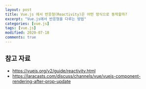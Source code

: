 ```yaml
---
layout: post
title: Vue.js 에서 반응형(Reactivity)은 어떤 방식으로 동작할까?
excerpt: "Vue.js에서 반응형을 다루는 방법"
categories: [vue.js]
tags: [vue.js]
modified: 2020-07-18
comments: true
---
```



## 



## 참고 자료
* https://vuejs.org/v2/guide/reactivity.html
* https://laracasts.com/discuss/channels/vue/vuejs-component-rendering-after-prop-update